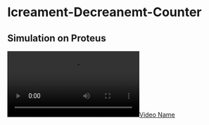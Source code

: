 # Icreament-Decreanemt-Counter

## Simulation on Proteus 
[![Video Name](Simulation_Video.mp4)](Simulation_Video.mp4)
